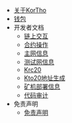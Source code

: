 - [关于KorTho](/zh/intro.md)
- [钱包](/zh/wallet.md)
- 开发者文档
    - [链上交互](/zh/dev/sdk.md)
    - [合约操作](/zh/dev/contract.md)
    - [主网信息](/zh/mainnet.md)
    - [测试网信息](/zh/testnet.md)
    - [Krc20](/zh/dev/krc20.md)
    <!-- - [Kto10地址生成](/zh/dev/create_address10.md) -->
    - [Kto20地址生成](/zh/dev/create_address20.md)
    <!-- - [Kto10地址绑定](/zh/dev/bingding_address10.md) -->
    - [矿机部署信息](/zh/dev/mill_information.md)
    - [代码审计](/dev/audit.md)
- 免责声明
    - [免责声明](/zh/disclaimer.md)
